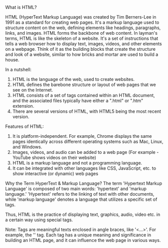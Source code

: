 What is HTML?

HTML (HyperText Markup Language) was created by Tim Berners-Lee in 1991 as a standard for creating web pages. It's a markup language used to structure content on the web, defining elements like headings, paragraphs, links, and images. HTML forms the backbone of web content. In layman's terms, HTML is like the skeleton of a website. It's a set of instructions that tells a web browser how to display text, images, videos, and other elements on a webpage. Think of it as the building blocks that create the structure and look of a website, similar to how bricks and mortar are used to build a house.

In a nutshell:

1) HTML is the language of the web, used to create websites.
2) HTML defines the barebone structure or layout of web pages that we see on the Internet.
3) HTML consists of a set of tags contained within an HTML document, and the associated files typically have either a ".html" or ".htm" extension.
4) There are several versions of HTML, with HTML5 being the most recent version.

Features of HTML:

1) It is platform-independent. For example, Chrome displays the same pages identically across different operating systems such as Mac, Linux, and Windows.
2) Images, videos, and audio can be added to a web page (For example - YouTube shows videos on their website)
3) HTML is a markup language and not a programming language.
4) It can be integrated with other languages like CSS, JavaScript, etc. to show interactive (or dynamic) web pages


Why the Term HyperText & Markup Language?
The term 'Hypertext Markup Language' is composed of two main words: 'hypertext' and 'markup language.' 'Hypertext' refers to the linking of text with other documents, while 'markup language' denotes a language that utilizes a specific set of tags.

Thus, HTML is the practice of displaying text, graphics, audio, video etc. in a certain way using special tags.

Note: Tags are meaningful texts enclosed in angle braces, like '<...>'. For example, the '<head>' tag. Each tag has a unique meaning and significance in building an HTML page, and it can influence the web page in various ways.
